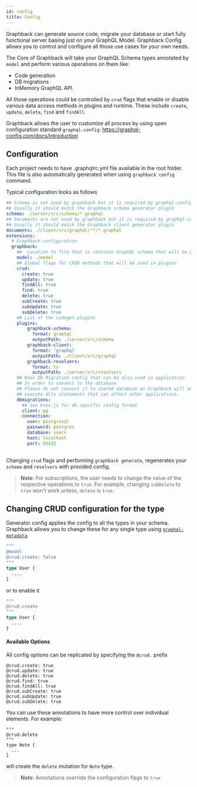 ```yaml
---
id: config
title: Config
---
```


Graphback can generate source code, migrate your database or start fully functional server basing just on your GraphQL Model.
Graphback Config allows you to control and configure all those use cases for your own needs. 

The Core of Graphback will take your GraphQL Schema types annotated by `model` and perform various operations on them like:

- Code generation
- DB migrations
- InMemory GraphQL API. 

All those operations could be controlled by `crud` flags that enable or disable various data access methods in plugins and runtime. 
 These include `create`, `update`, `delete`, `find` and `findAll`.

Graphback allows the user to customize all process by using open configuration standard `graphql-config`:
https://graphql-config.com/docs/introduction

## Configuration

Each project needs to have .graphqlrc.yml file available in the root folder. 
This file is also automatically generated when using `graphback config` command.

Typical configuration looks as follows

```yaml
## Schema is not used by graphback but it is required by graphql-config and can be used by other extensions
## Usually it should match the Graphback schema generator plugin
schema: ./server/src/schema/*.graphql
## Documents are not used by graphback but it is required by graphql-config and can be used by other extensions
## Usually it should match the Graphback client generator plugin
documents: ./client/src/graphql/**/*.graphql
extensions:
  # Graphback configuration
  graphback:
    ##  Location to file that is contains GraphQL schema that will be processed by Graphback
    model: ./model
    ## Global flags for CRUD methods that will be used in plugins
    crud:
      create: true
      update: true
      findAll: true
      find: true
      delete: true
      subCreate: true
      subUpdate: true
      subDelete: true
    ## List of the codegen plugins 
    plugins:
        graphback-schema:
          format: graphql
          outputPath: ./server/src/schema
        graphback-client:
          format: 'graphql'
          outputPath: ./client/src/graphql
        graphback-resolvers:
          format: ts
          outputPath: ./server/src/resolvers
    ## Knex DB Migration config that can be also used in application
    ## In order to connect to the database
    ## Please do not connect it to shared database as Graphback will automatically 
    ## execute dlls statements that can affect other applications.
    dbmigrations:
      ## See knex.js for db specific config format
      client: pg
      connection:
        user: postgresql
        password: postgres
        database: users
        host: localhost
        port: 55432
        

```
Changing `crud` flags and performing `graphback generate`, regenerates your `schema` and `resolvers` with provided config.
> **Note**: For subscriptions, the user needs to change the value of the respective operations to `true`. For example, changing
`subDelete` to `true` won't work unless, `delete` is `true`.

## Changing CRUD configuration for the type

Generator config applies the config to all the types in your schema. 
Graphback allows you to change these for any single type using [`graphql-metadata`](https://github.com/aerogear/graphql-metadata).


```graphql
"""
@model
@crud.create: false
"""
type User {
  ....
}
```
or to enable it
```graphql
"""
@crud.create
"""
type User {
  ....
}
```
 
#### Available Options
All config options can be replicated by specifying the `@crud.` prefix

```
@crud.create: true
@crud.update: true
@crud.delete: true
@crud.find: true
@crud.findAll: true
@crud.subCreate: true
@crud.subUpdate: true
@crud.subDelete: true
```

You can use these annotations to have more control over individual elements. For example:
```
"""
@crud.delete
"""
type Note {
  ...
}
```
will create the `delete` mutation for `Note` type.

> **Note**: Annotations override the configuration flags to `true`
